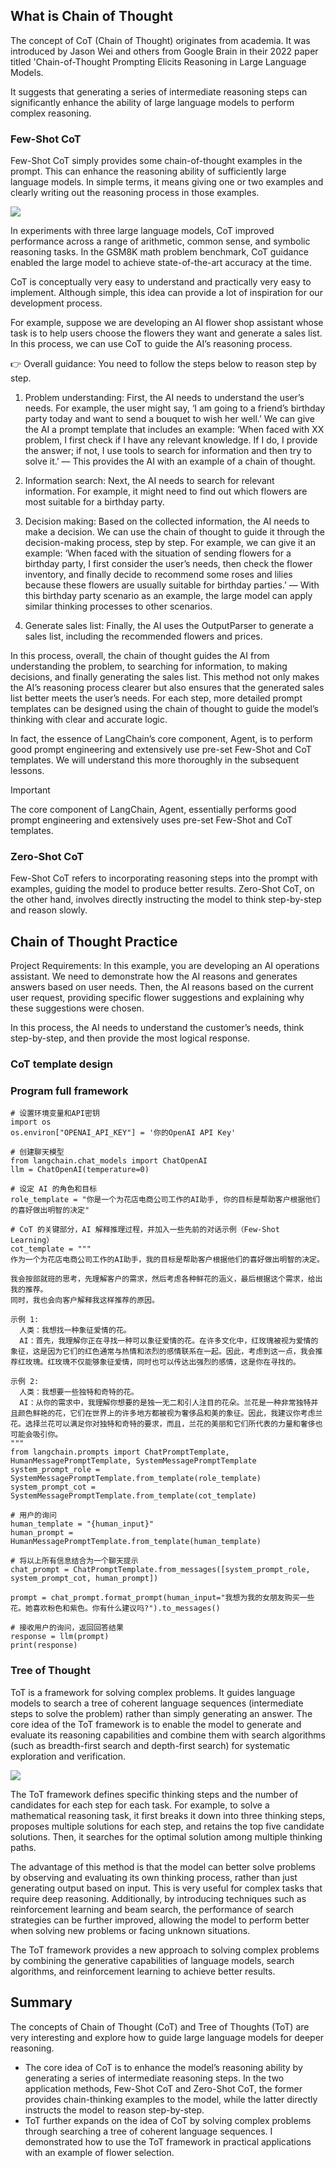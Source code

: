 ## What is Chain of Thought

The concept of CoT (Chain of Thought) originates from academia. It was introduced by Jason Wei and others from Google Brain in their 2022 paper titled 'Chain-of-Thought Prompting Elicits Reasoning in Large Language Models.

It suggests that generating a series of intermediate reasoning steps can significantly enhance the ability of large language models to perform complex reasoning.

### Few-Shot CoT

Few-Shot CoT simply provides some chain-of-thought examples in the prompt. This can enhance the reasoning ability of sufficiently large language models. In simple terms, it means giving one or two examples and clearly writing out the reasoning process in those examples.

![](images/701505/f27cec109dff8947d85507b34ce240a0.png)

In experiments with three large language models, CoT improved performance across a range of arithmetic, common sense, and symbolic reasoning tasks. In the GSM8K math problem benchmark, CoT guidance enabled the large model to achieve state-of-the-art accuracy at the time.

CoT is conceptually very easy to understand and practically very easy to implement. Although simple, this idea can provide a lot of inspiration for our development process.

For example, suppose we are developing an AI flower shop assistant whose task is to help users choose the flowers they want and generate a sales list. In this process, we can use CoT to guide the AI’s reasoning process.

👉 Overall guidance: You need to follow the steps below to reason step by step.

1. Problem understanding: First, the AI needs to understand the user’s needs. For example, the user might say, ‘I am going to a friend’s birthday party today and want to send a bouquet to wish her well.’ We can give the AI a prompt template that includes an example: ‘When faced with XX problem, I first check if I have any relevant knowledge. If I do, I provide the answer; if not, I use tools to search for information and then try to solve it.’ — This provides the AI with an example of a chain of thought.

2. Information search: Next, the AI needs to search for relevant information. For example, it might need to find out which flowers are most suitable for a birthday party.

3. Decision making: Based on the collected information, the AI needs to make a decision. We can use the chain of thought to guide it through the decision-making process, step by step. For example, we can give it an example: ‘When faced with the situation of sending flowers for a birthday party, I first consider the user’s needs, then check the flower inventory, and finally decide to recommend some roses and lilies because these flowers are usually suitable for birthday parties.’ — With this birthday party scenario as an example, the large model can apply similar thinking processes to other scenarios.

4. Generate sales list: Finally, the AI uses the OutputParser to generate a sales list, including the recommended flowers and prices.

In this process, overall, the chain of thought guides the AI from understanding the problem, to searching for information, to making decisions, and finally generating the sales list. This method not only makes the AI’s reasoning process clearer but also ensures that the generated sales list better meets the user’s needs. For each step, more detailed prompt templates can be designed using the chain of thought to guide the model’s thinking with clear and accurate logic.

In fact, the essence of LangChain’s core component, Agent, is to perform good prompt engineering and extensively use pre-set Few-Shot and CoT templates. We will understand this more thoroughly in the subsequent lessons.

> [!IMPORTANT]
> The core component of LangChain, Agent, essentially performs good prompt engineering and extensively uses pre-set Few-Shot and CoT templates.

### Zero-Shot CoT

Few-Shot CoT refers to incorporating reasoning steps into the prompt with examples, guiding the model to produce better results. Zero-Shot CoT, on the other hand, involves directly instructing the model to think step-by-step and reason slowly.

## Chain of Thought Practice

Project Requirements: In this example, you are developing an AI operations assistant. We need to demonstrate how the AI reasons and generates answers based on user needs. Then, the AI reasons based on the current user request, providing specific flower suggestions and explaining why these suggestions were chosen.

In this process, the AI needs to understand the customer’s needs, think step-by-step, and then provide the most logical response.

### CoT template design

### Program full framework

```plain
# 设置环境变量和API密钥
import os
os.environ["OPENAI_API_KEY"] = '你的OpenAI API Key'

# 创建聊天模型
from langchain.chat_models import ChatOpenAI
llm = ChatOpenAI(temperature=0)

# 设定 AI 的角色和目标
role_template = "你是一个为花店电商公司工作的AI助手, 你的目标是帮助客户根据他们的喜好做出明智的决定"

# CoT 的关键部分，AI 解释推理过程，并加入一些先前的对话示例（Few-Shot Learning）
cot_template = """
作为一个为花店电商公司工作的AI助手，我的目标是帮助客户根据他们的喜好做出明智的决定。

我会按部就班的思考，先理解客户的需求，然后考虑各种鲜花的涵义，最后根据这个需求，给出我的推荐。
同时，我也会向客户解释我这样推荐的原因。

示例 1:
  人类：我想找一种象征爱情的花。
  AI：首先，我理解你正在寻找一种可以象征爱情的花。在许多文化中，红玫瑰被视为爱情的象征，这是因为它们的红色通常与热情和浓烈的感情联系在一起。因此，考虑到这一点，我会推荐红玫瑰。红玫瑰不仅能够象征爱情，同时也可以传达出强烈的感情，这是你在寻找的。

示例 2:
  人类：我想要一些独特和奇特的花。
  AI：从你的需求中，我理解你想要的是独一无二和引人注目的花朵。兰花是一种非常独特并且颜色鲜艳的花，它们在世界上的许多地方都被视为奢侈品和美的象征。因此，我建议你考虑兰花。选择兰花可以满足你对独特和奇特的要求，而且，兰花的美丽和它们所代表的力量和奢侈也可能会吸引你。
"""
from langchain.prompts import ChatPromptTemplate, HumanMessagePromptTemplate, SystemMessagePromptTemplate
system_prompt_role = SystemMessagePromptTemplate.from_template(role_template)
system_prompt_cot = SystemMessagePromptTemplate.from_template(cot_template)

# 用户的询问
human_template = "{human_input}"
human_prompt = HumanMessagePromptTemplate.from_template(human_template)

# 将以上所有信息结合为一个聊天提示
chat_prompt = ChatPromptTemplate.from_messages([system_prompt_role, system_prompt_cot, human_prompt])

prompt = chat_prompt.format_prompt(human_input="我想为我的女朋友购买一些花。她喜欢粉色和紫色。你有什么建议吗?").to_messages()

# 接收用户的询问，返回回答结果
response = llm(prompt)
print(response)

```

### Tree of Thought

ToT is a framework for solving complex problems. It guides language models to search a tree of coherent language sequences (intermediate steps to solve the problem) rather than simply generating an answer. The core idea of the ToT framework is to enable the model to generate and evaluate its reasoning capabilities and combine them with search algorithms (such as breadth-first search and depth-first search) for systematic exploration and verification.

![](images/701505/6eec83ffe1a5f37d245520535d65f8a0.png)

The ToT framework defines specific thinking steps and the number of candidates for each step for each task. For example, to solve a mathematical reasoning task, it first breaks it down into three thinking steps, proposes multiple solutions for each step, and retains the top five candidate solutions. Then, it searches for the optimal solution among multiple thinking paths.

The advantage of this method is that the model can better solve problems by observing and evaluating its own thinking process, rather than just generating output based on input. This is very useful for complex tasks that require deep reasoning. Additionally, by introducing techniques such as reinforcement learning and beam search, the performance of search strategies can be further improved, allowing the model to perform better when solving new problems or facing unknown situations.

The ToT framework provides a new approach to solving complex problems by combining the generative capabilities of language models, search algorithms, and reinforcement learning to achieve better results.

## Summary

The concepts of Chain of Thought (CoT) and Tree of Thoughts (ToT) are very interesting and explore how to guide large language models for deeper reasoning.

- The core idea of CoT is to enhance the model’s reasoning ability by generating a series of intermediate reasoning steps. In the two application methods, Few-Shot CoT and Zero-Shot CoT, the former provides chain-thinking examples to the model, while the latter directly instructs the model to reason step-by-step.
- ToT further expands on the idea of CoT by solving complex problems through searching a tree of coherent language sequences. I demonstrated how to use the ToT framework in practical applications with an example of flower selection.


